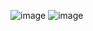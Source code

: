 ![image](https://user-images.githubusercontent.com/57319180/146150959-351dd930-3caa-45c5-99f7-98d011a2a746.png)
![image](https://user-images.githubusercontent.com/57319180/146150990-67d26d90-65f9-4ee9-be4a-88b872d246fc.png)
